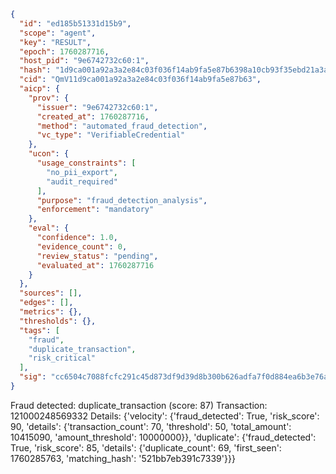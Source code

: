 ```json
{
  "id": "ed185b51331d15b9",
  "scope": "agent",
  "key": "RESULT",
  "epoch": 1760287716,
  "host_pid": "9e6742732c60:1",
  "hash": "1d9ca001a92a3a2e84c03f036f14ab9fa5e87b6398a10cb93f35ebd21a3ab2cc",
  "cid": "QmV11d9ca001a92a3a2e84c03f036f14ab9fa5e87b63",
  "aicp": {
    "prov": {
      "issuer": "9e6742732c60:1",
      "created_at": 1760287716,
      "method": "automated_fraud_detection",
      "vc_type": "VerifiableCredential"
    },
    "ucon": {
      "usage_constraints": [
        "no_pii_export",
        "audit_required"
      ],
      "purpose": "fraud_detection_analysis",
      "enforcement": "mandatory"
    },
    "eval": {
      "confidence": 1.0,
      "evidence_count": 0,
      "review_status": "pending",
      "evaluated_at": 1760287716
    }
  },
  "sources": [],
  "edges": [],
  "metrics": {},
  "thresholds": {},
  "tags": [
    "fraud",
    "duplicate_transaction",
    "risk_critical"
  ],
  "sig": "cc6504c7088fcfc291c45d873df9d39d8b300b626adfa7f0d884ea6b3e76ad99"
}
```

Fraud detected: duplicate_transaction (score: 87)
Transaction: 121000248569332
Details: {'velocity': {'fraud_detected': True, 'risk_score': 90, 'details': {'transaction_count': 70, 'threshold': 50, 'total_amount': 10415090, 'amount_threshold': 10000000}}, 'duplicate': {'fraud_detected': True, 'risk_score': 85, 'details': {'duplicate_count': 69, 'first_seen': 1760285763, 'matching_hash': '521bb7eb391c7339'}}}